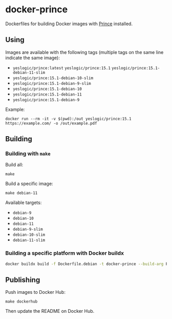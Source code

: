 # docker-prince

Dockerfiles for building Docker images with [Prince] installed.

## Using

Images are available with the following tags (multiple tags on the same line
indicate the same image):

* `yeslogic/prince:latest` `yeslogic/prince:15.1` `yeslogic/prince:15.1-debian-11-slim`
* `yeslogic/prince:15.1-debian-10-slim`
* `yeslogic/prince:15.1-debian-9-slim`
* `yeslogic/prince:15.1-debian-10`
* `yeslogic/prince:15.1-debian-11`
* `yeslogic/prince:15.1-debian-9`

Example:

```shell
docker run --rm -it -v $(pwd):/out yeslogic/prince:15.1 https://example.com/ -o /out/example.pdf
```

## Building

### Building with `make`

Build all:

    make

Build a specific image:

    make debian-11

Available targets:

* `debian-9`
* `debian-10`
* `debian-11`
* `debian-9-slim`
* `debian-10-slim`
* `debian-11-slim`

### Building a specific platform with Docker buildx

```bash
docker buildx build -f Dockerfile.debian -t docker-prince --build-arg PRINCE_VERSION=15.1 --build-arg DEBIAN_VERSION=11 --build-arg BASE_IMAGE=11-slim .
```

## Publishing

Push images to Docker Hub:

    make dockerhub

Then update the README on Docker Hub.

[Prince]: https://www.princexml.com/
